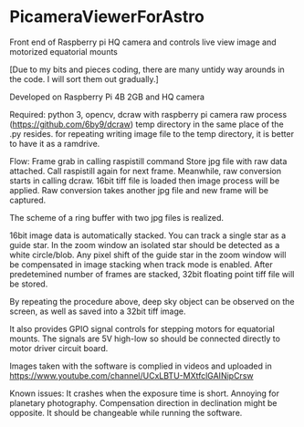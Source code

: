 # PicameraViewerForAstro
Front end of Raspberry pi HQ camera and controls live view image and motorized equatorial mounts

[Due to my bits and pieces coding, there are many untidy way arounds in the code. I will sort them out gradually.]


Developed on Raspberry Pi 4B 2GB and HQ camera

Required:
python 3, opencv, dcraw with raspberry pi camera raw process (https://github.com/6by9/dcraw)
temp directory in the same place of the .py resides.
for repeating writing image file to the temp directory, it is better to have it as a ramdrive.

Flow:
Frame grab in calling raspistill command
Store jpg file with raw data attached.
Call raspistill again for next frame.
Meanwhile, raw conversion starts in calling dcraw.
16bit tiff file is loaded then image process will be applied.
Raw conversion takes another jpg file and new frame will be captured.

The scheme of a ring buffer with two jpg files is realized.

16bit image data is automatically stacked.
You can track a single star as a guide star.
In the zoom window an isolated star should be detected as a white circle/blob.
Any pixel shift of the guide star in the zoom window will be compensated in image stacking when track mode is enabled.
After predetemined number of frames are stacked, 32bit floating point tiff file will be stored.

By repeating the procedure above, deep sky object can be observed on the screen, as well as saved into a 32bit tiff image.

It also provides GPIO signal controls for stepping motors for equatorial mounts. The signals are 5V high-low so should be connected directly to motor driver circuit board.

Images taken with the software is complied in videos and uploaded in https://www.youtube.com/channel/UCxLBTU-MXtfclGAINipCrsw



Known issues:
It crashes when the exposure time is short. Annoying for planetary photography.
Compensation direction in declination might be opposite. It should be changeable while running the software.



